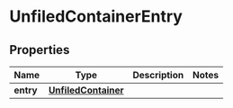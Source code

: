 
# UnfiledContainerEntry

## Properties
Name | Type | Description | Notes
------------ | ------------- | ------------- | -------------
**entry** | [**UnfiledContainer**](UnfiledContainer.md) |  | 



